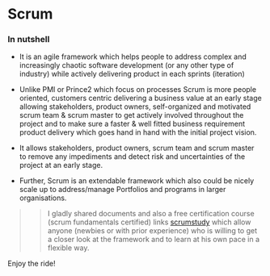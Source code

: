 # Scrum
### In nutshell
* It is an agile framework which helps people to address complex and increasingly chaotic software development (or any other type of industry) while actively delivering product in each sprints (iteration)
* Unlike PMI or Prince2 which focus on processes Scrum is more people oriented, customers centric delivering a business value at an early stage allowing stakeholders, product owners, self-organized and motivated scrum team & scrum master to get actively involved throughout the project and to make sure a faster & well fitted business requirement product delivery which goes hand in hand with the initial project vision.

* It allows stakeholders, product owners, scrum team and scrum master to remove any impediments and detect risk and uncertainties of the project at an early stage.

* Further, Scrum is an extendable framework which also could be nicely scale up to address/manage Portfolios and programs in larger organisations. 

> > I gladly shared documents and also a free certification course (scrum fundamentals certified) links [scrumstudy](https://www.scrumstudy.com) which allow anyone (newbies or with prior experience) who is willing to get a closer look at the framework and to learn at his own pace in a flexible way.


Enjoy the ride!
